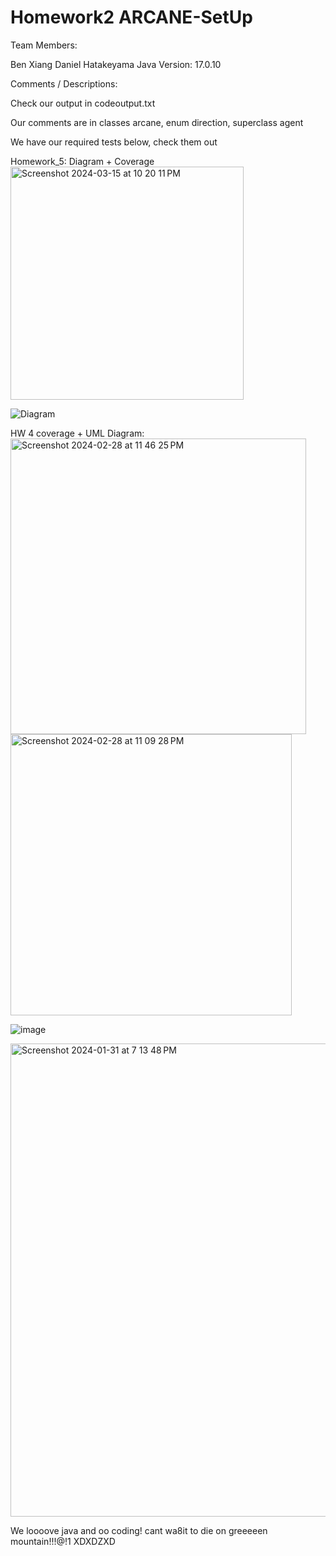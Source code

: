 # Homework2 ARCANE-SetUp
Team Members:

Ben Xiang
Daniel Hatakeyama
Java Version: 17.0.10


Comments / Descriptions:

Check our output in codeoutput.txt

Our comments are in classes arcane, enum direction, superclass agent

We have our required tests below, check them out


Homework_5: Diagram + Coverage
<img width="373" alt="Screenshot 2024-03-15 at 10 20 11 PM" src="https://github.com/CSCI-4448-5448-OOAD-Spring2024/homework-2-arcane-setup-jonben3215/assets/63603790/2cb0b2d9-d419-43d2-bfd4-a7d20ca25461">

![Diagram](https://github.com/CSCI-4448-5448-OOAD-Spring2024/homework-2-arcane-setup-jonben3215/assets/63603790/cf80a4ea-08f7-4d9a-ab07-e5169bb3f560)



HW 4 coverage + UML Diagram:
<img width="473" alt="Screenshot 2024-02-28 at 11 46 25 PM" src="https://github.com/CSCI-4448-5448-OOAD-Spring2024/homework-2-arcane-setup-jonben3215/assets/63603790/897df2a8-d514-4fb2-9bee-4d776c817b44">
<img width="450" alt="Screenshot 2024-02-28 at 11 09 28 PM" src="https://github.com/CSCI-4448-5448-OOAD-Spring2024/homework-2-arcane-setup-jonben3215/assets/63603790/f3ef9fd5-576d-4dec-a149-5e67545b6c05">



![image](https://github.com/CSCI-4448-5448-OOAD-Spring2024/homework-2-arcane-setup-jonben3215/assets/41268067/808be291-e2bd-4aff-9c42-e89bc41636bc)


<img width="757" alt="Screenshot 2024-01-31 at 7 13 48 PM" src="https://github.com/CSCI-4448-5448-OOAD-Spring2024/homework-2-arcane-setup-jonben3215/assets/63603790/352d33d8-6d00-46c9-806d-a87b4784f660">


We loooove java and oo coding! cant wa8it to die on greeeeen mountain!!!@!1 XDXDZXD
